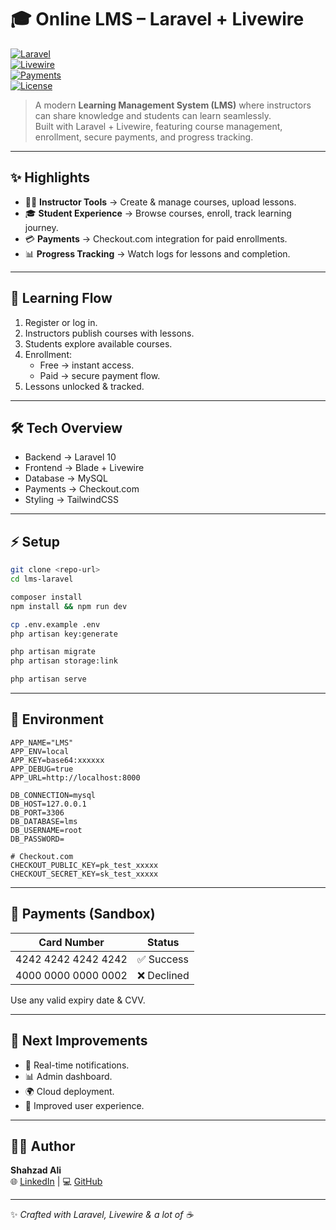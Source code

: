# 🎓 Online LMS – Laravel + Livewire  

[![Laravel](https://img.shields.io/badge/Laravel-10.x-red?logo=laravel)](https://laravel.com)  
[![Livewire](https://img.shields.io/badge/Livewire-3.x-purple?logo=livewire)](https://livewire.laravel.com/)  
[![Payments](https://img.shields.io/badge/Payments-Checkout.com-blue)](https://www.checkout.com/)  
[![License](https://img.shields.io/badge/license-MIT-green)](#)  

> A modern **Learning Management System (LMS)** where instructors can share knowledge and students can learn seamlessly.  
> Built with Laravel + Livewire, featuring course management, enrollment, secure payments, and progress tracking.  

---

## ✨ Highlights  

- 👨‍🏫 **Instructor Tools** → Create & manage courses, upload lessons.  
- 🎓 **Student Experience** → Browse courses, enroll, track learning journey.  
- 💳 **Payments** → Checkout.com integration for paid enrollments.  
- 📊 **Progress Tracking** → Watch logs for lessons and completion.  

---

## 🔗 Learning Flow  

1. Register or log in.  
2. Instructors publish courses with lessons.  
3. Students explore available courses.  
4. Enrollment:  
   - Free → instant access.  
   - Paid → secure payment flow.  
5. Lessons unlocked & tracked.  

---

## 🛠️ Tech Overview  

- Backend → Laravel 10  
- Frontend → Blade + Livewire  
- Database → MySQL  
- Payments → Checkout.com  
- Styling → TailwindCSS  

---

## ⚡ Setup  

```bash
git clone <repo-url>
cd lms-laravel

composer install
npm install && npm run dev

cp .env.example .env
php artisan key:generate

php artisan migrate
php artisan storage:link

php artisan serve
```

---

## 🔑 Environment  

```env
APP_NAME="LMS"
APP_ENV=local
APP_KEY=base64:xxxxxx
APP_DEBUG=true
APP_URL=http://localhost:8000

DB_CONNECTION=mysql
DB_HOST=127.0.0.1
DB_PORT=3306
DB_DATABASE=lms
DB_USERNAME=root
DB_PASSWORD=

# Checkout.com
CHECKOUT_PUBLIC_KEY=pk_test_xxxxx
CHECKOUT_SECRET_KEY=sk_test_xxxxx
```

---

## 🧪 Payments (Sandbox)  

| Card Number          | Status      |
|----------------------|-------------|
| 4242 4242 4242 4242 | ✅ Success   |
| 4000 0000 0000 0002 | ❌ Declined  |

Use any valid expiry date & CVV.  

---

## 🎯 Next Improvements

- 🔔 Real-time notifications.  
- 📊 Admin dashboard.  
- 🌍 Cloud deployment.  
- 🎨 Improved user experience.  

---

## 👨‍💻 Author  

**Shahzad Ali**  
🌐 [LinkedIn](https://www.linkedin.com/in/shahzadali035) | 💻 [GitHub](https://github.com/)  

---

✨ *Crafted with Laravel, Livewire & a lot of ☕*  